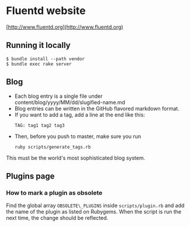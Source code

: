 # Fluentd website

[http://www.fluentd.org](http://www.fluentd.org)

## Running it locally

```
$ bundle install --path vendor
$ bundle exec rake server
```

## Blog

- Each blog entry is a single file under content/blog/yyyy/MM/dd/slugified-name.md
- Blog entries can be written in the GitHub flavored markdown format.
- If you want to add a tag, add a line at the end like this:
    ```
    TAG: tag1 tag2 tag3
    ```
- Then, before you push to master, make sure you run
    ```
    ruby scripts/generate_tags.rb
    ```

This must be the world's most sophisticated blog system.

## Plugins page

### How to mark a plugin as obsolete

Find the global array `OBSOLETE\_PLUGINS` inside `scripts/plugin.rb` and add the name of the plugin as listed on Rubygems. When the script is run the next time, the change should be reflected.
